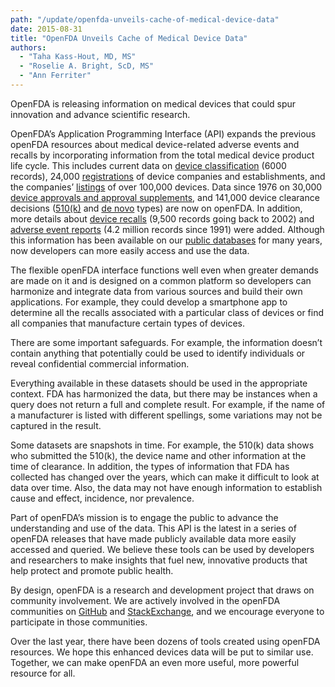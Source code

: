 ```yaml
---
path: "/update/openfda-unveils-cache-of-medical-device-data"
date: 2015-08-31
title: "OpenFDA Unveils Cache of Medical Device Data"
authors:
  - "Taha Kass-Hout, MD, MS"
  - "Roselie A. Bright, ScD, MS"
  - "Ann Ferriter"
---
```

OpenFDA is releasing information on medical devices that could spur innovation and advance scientific research.

OpenFDA’s Application Programming Interface (API) expands the previous openFDA resources about medical device-related adverse events and recalls by incorporating information from the total medical device product life cycle. This includes current data on <a href="http://www.fda.gov/MedicalDevices/DeviceRegulationandGuidance/Overview/ClassifyYourDevice/ucm051637.htm">device classification</a> (6000 records), 24,000 <a href="http://www.fda.gov/MedicalDevices/DeviceRegulationandGuidance/HowtoMarketYourDevice/RegistrationandListing/default.htm">registrations</a> of device companies and establishments, and the companies’ <a href="http://www.fda.gov/MedicalDevices/DeviceRegulationandGuidance/HowtoMarketYourDevice/RegistrationandListing/default.htm">listings</a> of over 100,000 devices.  Data since 1976 on 30,000 <a href="http://www.fda.gov/medicaldevices/deviceregulationandguidance/howtomarketyourdevice/premarketsubmissions/premarketapprovalpma/default.htm">device approvals and approval supplements</a>, and 141,000 device clearance decisions (<a href="http://www.fda.gov/MedicalDevices/DeviceRegulationandGuidance/HowtoMarketYourDevice/PremarketSubmissions/PremarketNotification510k/default.htm">510(k)</a> and <a href="http://www.fda.gov/MedicalDevices/DeviceRegulationandGuidance/GuidanceDocuments/ucm080195.htm">de novo</a> types) are now on openFDA.  In addition, more details about <a href="http://www.fda.gov/MedicalDevices/Safety/ListofRecalls/ucm329946.htm">device recalls</a> (9,500 records going back to 2002) and <a href="http://www.fda.gov/MedicalDevices/DeviceRegulationandGuidance/PostmarketRequirements/ReportingAdverseEvents/ucm127891.htm">adverse event reports</a> (4.2 million records since 1991) were added. Although this information has been available on our <a href="http://www.fda.gov/MedicalDevices/DeviceRegulationandGuidance/Databases/default.htm">public databases</a> for many years, now developers can more easily access and use the data.

The flexible openFDA interface functions well even when greater demands are made on it and is designed on a common platform so developers can harmonize and integrate data from various sources and build their own applications. For example, they could develop a smartphone app to determine all the recalls associated with a particular class of devices or find all companies that manufacture certain types of devices.

There are some important safeguards. For example, the information doesn’t contain anything that potentially could be used to identify individuals or reveal confidential commercial information.

Everything available in these datasets should be used in the appropriate context. FDA has harmonized the data, but there may be instances when a query does not return a full and complete result. For example, if the name of a manufacturer is listed with different spellings, some variations may not be captured in the result.

Some datasets are snapshots in time. For example, the 510(k) data shows who submitted the 510(k), the device name and other information at the time of clearance. In addition, the types of information that FDA has collected has changed over the years, which can make it difficult to look at data over time. Also, the data may not have enough information to establish cause and effect, incidence, nor prevalence.

Part of openFDA’s mission is to engage the public to advance the understanding and use of the data. This API is the latest in a series of openFDA releases that have made publicly available data more easily accessed and queried. We believe these tools can be used by developers and researchers to make insights that fuel new, innovative products that help protect and promote public health.

By design, openFDA is a research and development project that draws on community involvement. We are actively involved in the openFDA communities on <a class="link-external" href="http://github.com/FDA/openfda">GitHub</a> and <a class="link-external" href="https://opendata.stackexchange.com/questions/tagged/openfda">StackExchange</a>, and we encourage everyone to participate in those communities.

Over the last year, there have been dozens of tools created using openFDA resources. We hope this enhanced devices data will be put to similar use. Together, we can make openFDA an even more useful, more powerful resource for all.